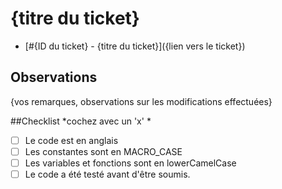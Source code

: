 # {titre du ticket}
- [#{ID du ticket} - {titre du ticket}]({lien vers le ticket})

## Observations
{vos remarques, observations sur les modifications effectuées}

##Checklist
*cochez avec un 'x' *
- [ ] Le code est en anglais
- [ ] Les constantes sont en MACRO_CASE
- [ ] Les variables et fonctions sont en lowerCamelCase
- [ ] Le code a été testé avant d'être soumis.
